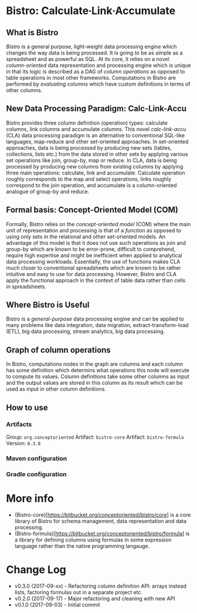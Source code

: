 # Bistro: Calculate∙Link∙Accumulate

## What is Bistro

*Bistro* is a general purpose, light-weight data processing engine which changes the way data is being processed. It is going to be as simple as a spreadsheet and as powerful as SQL. At its core, it relies on a novel *column-oriented* data representation and processing engine which is unique in that its logic is described as a DAG of *column operations* as opposed to table operations in most other frameworks. Computations in Bistro are performed by *evaluating* columns which have custom definitions in terms of other columns. 

## New Data Processing Paradigm: Calc-Link-Accu

Bistro provides three column definition (operation) types: calculate columns, link columns and accumulate columns. This novel *calc-link-accu* (CLA) data processing paradigm is an alternative to conventional SQL-like languages, map-reduce and other set-oriented approaches. In set-oriented approaches, data is being processed by producing new sets (tables, collections, lists etc.) from the data stored in other sets by applying various set operations like join, group-by, map or reduce. In CLA, data is being processed by producing new columns from existing columns by applying three main operations: calculate, link and accumulate. Calculate operation roughly corresponds to the map and select operations, links roughly correspond to the join operation, and accumulate is a column-oriented analogue of group-by and reduce. 

## Formal basis: Concept-Oriented Model (COM)

Formally, Bistro relies on the *concept-oriented model* (COM) where the main unit of representation and processing is that of a *function* as opposed to using only sets in the relational and other set-oriented models. An advantage of this model is that it does not use such operations as join and group-by which are known to be error-prone, difficult to comprehend, require high expertise and might be inefficient when applied to analytical data processing workloads. Essentially, the use of functions makes CLA much closer to conventional spreadsheets which are known to be rather intuitive and easy to use for data processing. However, Bistro and CLA apply the functional approach in the context of table data rather than cells in spreadsheets.

## Where Bistro is Useful

Bistro is a *general-purpose* data processing engine and can be applied to many problems like data integration, data migration, extract-transform-load (ETL), big data processing, stream analytics, big data processing.

## Graph of column operations

In Bistro, computations nodes in the graph are columns and each column has some definition which determins what operations this node will execute to compute its values. Column definitions take some other columns as input and the output values are stored in this column as its result which can be used as input in other column definitions.

## How to use

### Artifacts

Group: `org.conceptoriented`
Artifact: `bistro-core`
Artifact: `bistro-formula`
Version: `0.3.0`

### Maven configuration

### Gradle configuration

# More info

* (Bistro-core)[https://bitbucket.org/conceptoriented/bistro/core] is a core library of Bistro for schema management, data representation and data processing.
* (Bistro-formula)[https://bitbucket.org/conceptoriented/bistro/formula] is a library for defining columns using formulas in some expression language rather than the native programming langauge.

# Change Log

* v0.3.0 (2017-09-xx) - Refactoring column definition API: arrays instead lists, factoring formulas out in a separate project etc.
* v0.2.0 (2017-09-17) - Major refactoring and cleaning with new API
* v0.1.0 (2017-09-03) - Initial commit
